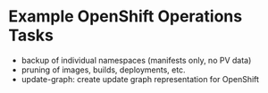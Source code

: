 # Example OpenShift Operations Tasks

* backup of individual namespaces (manifests only, no PV data)
* pruning of images, builds, deployments, etc.
* update-graph: create update graph representation for OpenShift

